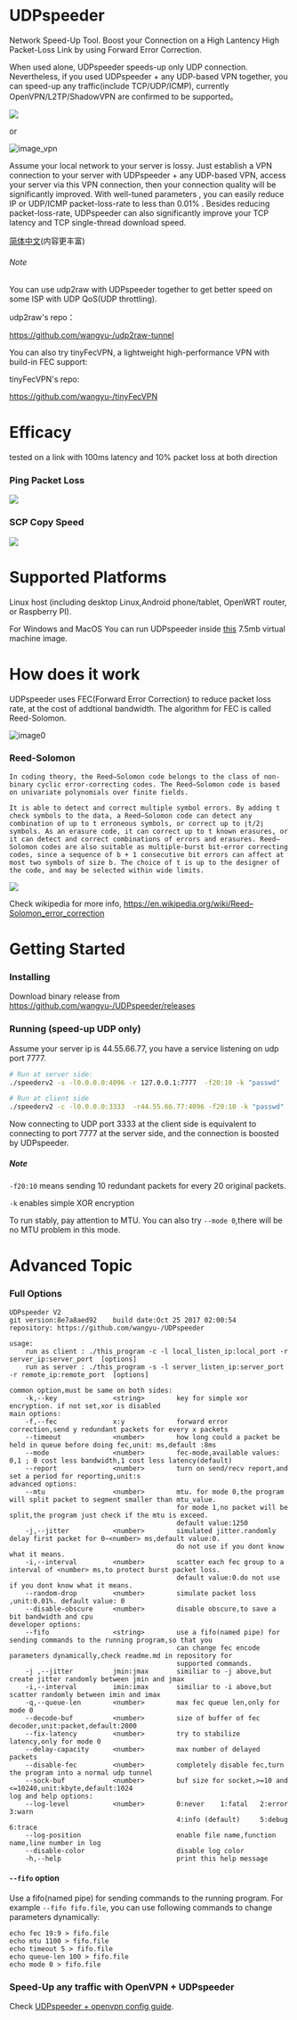 # UDPspeeder
Network Speed-Up Tool. Boost your Connection on a High Lantency High Packet-Loss Link by using Forward Error Correction.

When used alone, UDPspeeder speeds-up only UDP connection. Nevertheless, if you used UDPspeeder + any UDP-based VPN together,
you can speed-up any traffic(include TCP/UDP/ICMP), currently OpenVPN/L2TP/ShadowVPN are confirmed to be supported。

![](/images/en/udpspeeder.PNG)

or

![image_vpn](/images/en/udpspeeder+openvpn3.PNG)

Assume your local network to your server is lossy. Just establish a VPN connection to your server with UDPspeeder + any UDP-based VPN, access your server via this VPN connection, then your connection quality will be significantly improved. With well-tuned parameters , you can easily reduce IP or UDP/ICMP packet-loss-rate to less than 0.01% . Besides reducing packet-loss-rate, UDPspeeder can also significantly improve your TCP latency and TCP single-thread download speed.

[简体中文](/doc/README.zh-cn.md)(内容更丰富)

###### Note
You can use udp2raw with UDPspeeder together to get better speed on some ISP with UDP QoS(UDP throttling).

udp2raw's repo：

https://github.com/wangyu-/udp2raw-tunnel

You can also try tinyFecVPN, a lightweight high-performance VPN with build-in FEC support:

tinyFecVPN's repo:

https://github.com/wangyu-/tinyFecVPN


# Efficacy
tested on a link with 100ms latency and 10% packet loss at both direction

### Ping Packet Loss
![](/images/en/ping_compare_mode1.png)

### SCP Copy Speed
![](/images/en/scp_compare2.PNG)

# Supported Platforms
Linux host (including desktop Linux,Android phone/tablet, OpenWRT router, or Raspberry PI).

For Windows and MacOS You can run UDPspeeder inside [this](https://github.com/wangyu-/udp2raw-tunnel/releases/download/20171108.0/lede-17.01.2-x86_virtual_machine_image.zip) 7.5mb virtual machine image.

# How does it work

UDPspeeder uses FEC(Forward Error Correction) to reduce packet loss rate, at the cost of addtional bandwidth. The algorithm for FEC is called Reed-Solomon.

![image0](/images/en/fec.PNG)

### Reed-Solomon

`
In coding theory, the Reed–Solomon code belongs to the class of non-binary cyclic error-correcting codes. The Reed–Solomon code is based on univariate polynomials over finite fields.
`

`
It is able to detect and correct multiple symbol errors. By adding t check symbols to the data, a Reed–Solomon code can detect any combination of up to t erroneous symbols, or correct up to ⌊t/2⌋ symbols. As an erasure code, it can correct up to t known erasures, or it can detect and correct combinations of errors and erasures. Reed–Solomon codes are also suitable as multiple-burst bit-error correcting codes, since a sequence of b + 1 consecutive bit errors can affect at most two symbols of size b. The choice of t is up to the designer of the code, and may be selected within wide limits.
`

![](/images/en/rs.png)

Check wikipedia for more info, https://en.wikipedia.org/wiki/Reed–Solomon_error_correction

# Getting Started

### Installing
Download binary release from https://github.com/wangyu-/UDPspeeder/releases

### Running (speed-up UDP only)
Assume your server ip is 44.55.66.77, you have a service listening on udp port 7777.

```bash
# Run at server side:
./speederv2 -s -l0.0.0.0:4096 -r 127.0.0.1:7777  -f20:10 -k "passwd"

# Run at client side
./speederv2 -c -l0.0.0.0:3333  -r44.55.66.77:4096 -f20:10 -k "passwd"
```

Now connecting to UDP port 3333 at the client side is equivalent to connecting to port 7777 at the server side, and the connection is boosted by UDPspeeder.

##### Note

`-f20:10` means sending 10 redundant packets for every 20 original packets.

`-k` enables simple XOR encryption

To run stably, pay attention to MTU. You can also try `--mode 0`,there will be no MTU problem in this mode.

# Advanced Topic
### Full Options
```
UDPspeeder V2
git version:8e7a8aed92    build date:Oct 25 2017 02:00:54
repository: https://github.com/wangyu-/UDPspeeder

usage:
    run as client : ./this_program -c -l local_listen_ip:local_port -r server_ip:server_port  [options]
    run as server : ./this_program -s -l server_listen_ip:server_port -r remote_ip:remote_port  [options]

common option,must be same on both sides:
    -k,--key              <string>        key for simple xor encryption. if not set,xor is disabled
main options:
    -f,--fec              x:y             forward error correction,send y redundant packets for every x packets
    --timeout             <number>        how long could a packet be held in queue before doing fec,unit: ms,default :8ms
    --mode                <number>        fec-mode,available values: 0,1 ; 0 cost less bandwidth,1 cost less latency(default)
    --report              <number>        turn on send/recv report,and set a period for reporting,unit:s
advanced options:
    --mtu                 <number>        mtu. for mode 0,the program will split packet to segment smaller than mtu_value.
                                          for mode 1,no packet will be split,the program just check if the mtu is exceed.
                                          default value:1250
    -j,--jitter           <number>        simulated jitter.randomly delay first packet for 0~<number> ms,default value:0.
                                          do not use if you dont know what it means.
    -i,--interval         <number>        scatter each fec group to a interval of <number> ms,to protect burst packet loss.
                                          default value:0.do not use if you dont know what it means.
    --random-drop         <number>        simulate packet loss ,unit:0.01%. default value: 0
    --disable-obscure     <number>        disable obscure,to save a bit bandwidth and cpu
developer options:
    --fifo                <string>        use a fifo(named pipe) for sending commands to the running program,so that you
                                          can change fec encode parameters dynamically,check readme.md in repository for
                                          supported commands.
    -j ,--jitter          jmin:jmax       similiar to -j above,but create jitter randomly between jmin and jmax
    -i,--interval         imin:imax       similiar to -i above,but scatter randomly between imin and imax
    -q,--queue-len        <number>        max fec queue len,only for mode 0
    --decode-buf          <number>        size of buffer of fec decoder,unit:packet,default:2000
    --fix-latency         <number>        try to stabilize latency,only for mode 0
    --delay-capacity      <number>        max number of delayed packets
    --disable-fec         <number>        completely disable fec,turn the program into a normal udp tunnel
    --sock-buf            <number>        buf size for socket,>=10 and <=10240,unit:kbyte,default:1024
log and help options:
    --log-level           <number>        0:never    1:fatal   2:error   3:warn
                                          4:info (default)     5:debug   6:trace
    --log-position                        enable file name,function name,line number in log
    --disable-color                       disable log color
    -h,--help                             print this help message

```
#### `--fifo` option
Use a fifo(named pipe) for sending commands to the running program. For example `--fifo fifo.file`, you can use following commands to change parameters dynamically:
```
echo fec 19:9 > fifo.file
echo mtu 1100 > fifo.file
echo timeout 5 > fifo.file
echo queue-len 100 > fifo.file
echo mode 0 > fifo.file
```
### Speed-Up any traffic with OpenVPN + UDPspeeder

Check [UDPspeeder + openvpn config guide](/doc/udpspeeder_openvpn.md).
